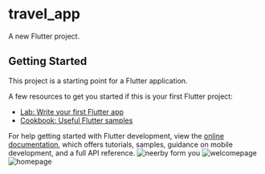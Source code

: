# travel_app

A new Flutter project.

## Getting Started

This project is a starting point for a Flutter application.

A few resources to get you started if this is your first Flutter project:

- [Lab: Write your first Flutter app](https://docs.flutter.dev/get-started/codelab)
- [Cookbook: Useful Flutter samples](https://docs.flutter.dev/cookbook)

For help getting started with Flutter development, view the
[online documentation](https://docs.flutter.dev/), which offers tutorials,
samples, guidance on mobile development, and a full API reference.
![neerby form you](https://user-images.githubusercontent.com/124188196/216801378-5af53c04-8544-4fb4-a0e9-5200e7fc3e68.png)
![welcomepage](https://user-images.githubusercontent.com/124188196/216801380-1ead7b0a-2d80-434f-a0cc-8e4848246629.png)
![homepage](https://user-images.githubusercontent.com/124188196/216801382-a0bf9238-9a6a-414f-aa99-44f915266911.png)
